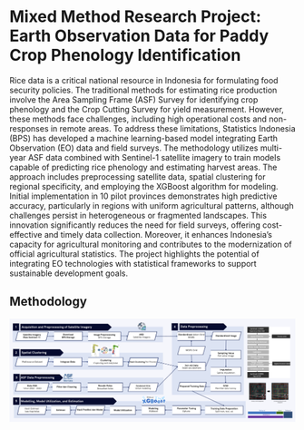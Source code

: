 # Mixed Method Research Project: Earth Observation Data for Paddy Crop Phenology Identification 

Rice data is a critical national resource in Indonesia for formulating food security policies. The traditional methods for estimating rice production involve the Area Sampling Frame (ASF) Survey for identifying crop phenology and the Crop Cutting Survey for yield measurement. However, these methods face challenges, including high operational costs and non-responses in remote areas. To address these limitations, Statistics Indonesia (BPS) has developed a machine learning-based model integrating Earth Observation (EO) data and field surveys. The methodology utilizes multi-year ASF data combined with Sentinel-1 satellite imagery to train models capable of predicting rice phenology and estimating harvest areas. The approach includes preprocessing satellite data, spatial clustering for regional specificity, and employing the XGBoost algorithm for modeling. Initial implementation in 10 pilot provinces demonstrates high predictive accuracy, particularly in regions with uniform agricultural patterns, although challenges persist in heterogeneous or fragmented landscapes. This innovation significantly reduces the need for field surveys, offering cost-effective and timely data collection. Moreover, it enhances Indonesia’s capacity for agricultural monitoring and contributes to the modernization of official agricultural statistics. The project highlights the potential of integrating EO technologies with statistical frameworks to support sustainable development goals. 

## Methodology
![Methodology](.images/metodologi.png)

